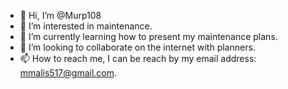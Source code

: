 - 👋 Hi, I’m @Murp108
- 👀 I’m interested in maintenance.
- 🌱 I’m currently learning how to present my maintenance plans.
- 💞️ I’m looking to collaborate on the internet with planners.
- 📫 How to reach me, I can be reach by my email address: mmalis517@gmail.com.

<!---
Murp108/Murp108 is a ✨ special ✨ repository because its `README.md` (this file) appears on your GitHub profile.
You can click the Preview link to take a look at your changes.
--->
